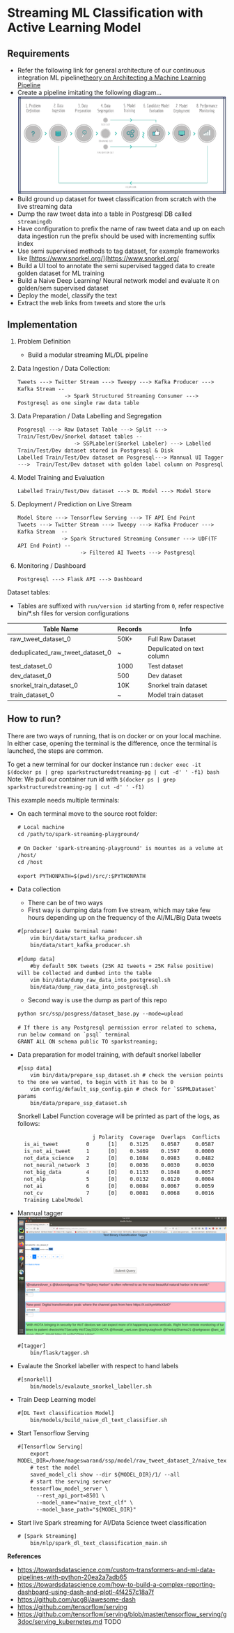 # Streaming ML Classification with Active Learning Model

## Requirements  

- Refer the following link for general architecture of our continuous integration ML pipeline[theory on Architecting a Machine Learning Pipeline](https://towardsdatascience.com/architecting-a-machine-learning-pipeline-a847f094d1c7)   
- Create a pipeline imitating the following diagram...   
    ![](../images/ml_pipeline.png)
- Build ground up dataset for tweet classification from scratch with the live streaming data
- Dump the raw tweet data into a table in Postgresql DB called `streamingdb`
- Have configuration to prefix the name of raw tweet data and up on each data ingestion run the prefix should be used with incrementing suffix index
- Use semi supervised methods to tag dataset, for example frameworks like [https://www.snorkel.org/](https://www.snorkel.org/
- Build a UI tool to annotate the semi supervised tagged data to create golden dataset for ML training
- Build a Naive Deep Learning/ Neural network model and evaluate it on golden/sem supervised dataset
- Deploy the model, classify the text
- Extract the web links from tweets and store the urls

## Implementation

1. Problem Definition
    - Build a modular streaming ML/DL pipeline 
    
2. Data Ingestion / Data Collection:
    ```
    Tweets ---> Twitter Stream ---> Tweepy ---> Kafka Producer ---> Kafka Stream --
                   -> Spark Structured Streaming Consumer ---> Postgresql as one single raw data table
   ```

3. Data Preparation / Data Labelling and Segregation 
   ```shell script
   Posgresql ---> Raw Dataset Table ---> Split ---> Train/Test/Dev/Snorkel dataset tables --
                     -> SSPLabeler(Snorkel Labeler) ---> Labelled Train/Test/Dev dataset stored in Postgresql & Disk
   Labelled Train/Test/Dev dataset on Posgresql---> Mannual UI Tagger --->  Train/Test/Dev dataset with golden label column on Posgresql
   ```

4. Model Training and Evaluation
    ```shell script
   Labelled Train/Test/Dev dataset ---> DL Model ---> Model Store
   ```

5. Deployment / Prediction on Live Stream
   ```shell script
   Model Store ---> Tensorflow Serving ---> TF API End Point
   Tweets ---> Twitter Stream ---> Tweepy ---> Kafka Producer ---> Kafka Stream  --
                 -> Spark Structured Streaming Consumer ---> UDF(TF API End Point) --
                       -> Filtered AI Tweets ---> Postgresql
   ```

6. Monitoring / Dashboard
   ```
   Postgresql ---> Flask API ---> Dashboard
   ```

Dataset tables:
- Tables are suffixed with `run/version id` starting from `0`, refer respective bin/*.sh files for version configurations

|Table Name                        |Records|Info               |
|----------------------------------|-------|-------------------|
|raw_tweet_dataset_0               | 50K+  |Full Raw Dataset   |
|deduplicated_raw_tweet_dataset_0  | ~     |Depulicated on text column|
|test_dataset_0                    |1000   |Test dataset       |
|dev_dataset_0                     |500    |Dev dataset        |
|snorkel_train_dataset_0           |10K    |Snorkel train dataset | 
|train_dataset_0                   |~      |Model train dataset |

## How to run?

There are two ways of running, that is on docker or on your local machine. In either case, opening the terminal
is the difference, once the terminal is launched, the steps are common. 

To get a new terminal for our docker instance run : `docker exec -it $(docker ps | grep sparkstructuredstreaming-pg | cut -d' ' -f1) bash`
Note: We pull our container run id with `$(docker ps | grep sparkstructuredstreaming-pg | cut -d' ' -f1)`

This example needs multiple terminals:

- On each terminal move to the source root folder:
    ```shell script
    # Local machine
    cd /path/to/spark-streaming-playground/ 
    
    # On Docker 'spark-streaming-playground' is mountes as a volume at /host/
    cd /host  
    
    export PYTHONPATH=$(pwd)/src/:$PYTHONPATH
    ```

- Data collection
    - There can be of two ways
    - First way is dumping data from live stream, which may take few hours depending up on the 
    frequency of the AI/ML/Big Data tweets
    ```shell script
    #[producer] Guake terminal name! 
        vim bin/data/start_kafka_producer.sh
        bin/data/start_kafka_producer.sh
    
    #[dump data]
        #by default 50K tweets (25K AI tweets + 25K False positive) will be collected and dumbed into the table
        vim bin/data/dump_raw_data_into_postgresql.sh
        bin/data/dump_raw_data_into_postgresql.sh
    ```
    - Second way is use the dump as part of this repo      
    ```shell script
    python src/ssp/posgress/dataset_base.py --mode=upload
  
    # If there is any Postgresql permission error related to schema, run below command on `psql` terminal
    GRANT ALL ON schema public TO sparkstreaming;
 
    ```

- Data preparation for model training, with default snorkel labeller
    ```shell script
    #[ssp data]
        vim bin/data/prepare_ssp_dataset.sh # check the version points to the one we wanted, to begin with it has to be 0
        vim config/default_ssp_config.gin # check for `SSPMLDataset` params
        bin/data/prepare_ssp_dataset.sh
    ```
  Snorkell Label Function coverage will be printed as part of the logs, as follows:
  ```shell script
                          j Polarity  Coverage  Overlaps  Conflicts
    is_ai_tweet         0      [1]    0.3125    0.0587     0.0587
    is_not_ai_tweet     1      [0]    0.3469    0.1597     0.0000
    not_data_science    2      [0]    0.1084    0.0983     0.0482
    not_neural_network  3      [0]    0.0036    0.0030     0.0030
    not_big_data        4      [0]    0.1133    0.1048     0.0057
    not_nlp             5      [0]    0.0132    0.0120     0.0004
    not_ai              6      [0]    0.0084    0.0067     0.0059
    not_cv              7      [0]    0.0081    0.0068     0.0016
    Training LabelModel
  ``` 

- Mannual tagger
    ![](../images/text_tagger.png)
    ```shell script
    #[tagger]
        bin/flask/tagger.sh
    ```
    
- Evalaute the Snorkel labeller with respect to hand labels
    ```shell script
    #[snorkell]
        bin/models/evalaute_snorkel_labeller.sh
    ```

- Train Deep Learning model 
    ```shell script
    #[DL Text classification Model]
        bin/models/build_naive_dl_text_classifier.sh 
    ```
- Start Tensorflow Serving
    ```shell script
    #[Tensorflow Serving]
        export MODEL_DIR=/home/mageswarand/ssp/model/raw_tweet_dataset_2/naive_text_classifier/exported/
        # test the model 
        saved_model_cli show --dir ${MODEL_DIR}/1/ --all
        # start the serving server
        tensorflow_model_server \
          --rest_api_port=8501 \
          --model_name="naive_text_clf" \
          --model_base_path="${MODEL_DIR}"
    ```

- Start live Spark streaming for AI/Data Science tweet classification
    ```shell script
    # [Spark Streaming]
        bin/nlp/spark_dl_text_classification_main.sh
    ```

**References**
- https://towardsdatascience.com/custom-transformers-and-ml-data-pipelines-with-python-20ea2a7adb65
- https://towardsdatascience.com/how-to-build-a-complex-reporting-dashboard-using-dash-and-plotl-4f4257c18a7f
- https://github.com/ucg8j/awesome-dash
- https://github.com/tensorflow/serving
- https://github.com/tensorflow/serving/blob/master/tensorflow_serving/g3doc/serving_kubernetes.md TODO